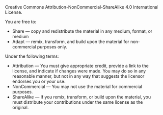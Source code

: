 Creative Commons Attribution-NonCommercial-ShareAlike 4.0 International License.

You are free to:
- Share — copy and redistribute the material in any medium, format, or medium
- Adapt — remix, transform, and build upon the material for non-commercial purposes only.

Under the following terms:
- Attribution — You must give appropriate credit, provide a link to the license, and indicate if changes were made. You may do so in any reasonable manner, but not in any way that suggests the licensor endorses you or your use.
- NonCommercial — You may not use the material for commercial purposes.
- ShareAlike — If you remix, transform, or build upon the material, you must distribute your contributions under the same license as the original.
